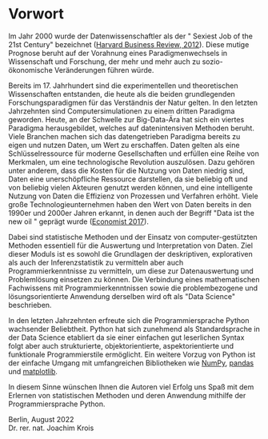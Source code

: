 # Vorwort

Im Jahr 2000 wurde der Datenwissenschaftler als der " Sexiest Job of the 21st Century" bezeichnet ([Harvard Business Review, 2012](https://hbr.org/2012/10/data-scientist-the-sexiest-job-of-the-21st-century)). Diese mutige Prognose beruht auf der Vorahnung eines Paradigmenwechsels in Wissenschaft und Forschung, der mehr und mehr auch zu sozio-ökonomische Veränderungen führen würde. 

Bereits im 17. Jahrhundert sind die experimentellen und theoretischen Wissenschaften entstanden, die heute als die beiden grundlegenden Forschungsparadigmen für das Verständnis der Natur gelten. In den letzten Jahrzehnten sind Computersimulationen zu einem dritten Paradigma geworden. Heute, an der Schwelle zur Big-Data-Ära hat sich ein viertes Paradigma herausgebildet, welches auf datenintensiven Methoden beruht. Viele Branchen machen sich das datengetrieben Paradigma bereits zu eigen und nutzen Daten, um Wert zu erschaffen. Daten gelten als eine Schlüsselressource für moderne Gesellschaften und erfüllen eine Reihe von Merkmalen, um eine technologische Revolution auszulösen. Dazu gehören unter anderem, dass die Kosten für die Nutzung von Daten niedrig sind, Daten eine unerschöpfliche Ressource darstellen, da sie beliebig oft und von beliebig vielen Akteuren genutzt werden können, und eine intelligente Nutzung von Daten die Effizienz von Prozessen und Verfahren erhöht. Viele große Technologieunternehmen haben den Wert von Daten bereits in den 1990er und 2000er Jahren erkannt, in denen auch der Begriff "Data ist the new oil " geprägt wurde ([Economist 2017]( https://www.economist.com/leaders/2017/05/06/the-worlds-most-valuable-resource-is-no-longer-oil-but-data)). 

Dabei sind statistische Methoden und der Einsatz von computer-gestützten Methoden essentiell für die Auswertung und Interpretation von Daten. Ziel dieser Moduls ist es sowohl die Grundlagen der deskriptiven, explorativen als auch der Inferenzstatistik zu vermitteln aber auch Programmierkenntnisse zu vermitteln, um diese zur Datenauswertung und Problemlösung einsetzen zu können. Die Verbindung eines mathematischen Fachwissens mit Programmierkenntnissen sowie die problembezogene und lösungsorientierte Anwendung derselben wird oft als "Data Science" beschrieben. 

In den letzten Jahrzehnten erfreute sich die Programmiersprache Python wachsender Beliebtheit. Python hat sich zunehmend als Standardsprache in der Data Science etabliert da sie einer einfachen gut leserlichen Syntax folgt aber auch strukturierte, objektorientierte, aspektorientierte und funktionale Programmierstile ermöglicht. Ein weitere Vorzug von Python ist der einfache Umgang mit umfangreichen Bibliotheken wie [NumPy]( https://numpy.org/), [pandas]( https://pandas.pydata.org/) und [matplotlib]( https://matplotlib.org/). 

In diesem Sinne wünschen Ihnen die Autoren viel Erfolg uns Spaß mit dem Erlernen von statistischen Methoden und deren Anwendung mithilfe der Programmiersprache Python.

Berlin, August 2022   
Dr. rer. nat. Joachim Krois
